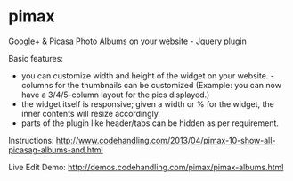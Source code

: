 pimax
======

Google+ & Picasa Photo Albums on your website - Jquery plugin 


Basic features:
- you can customize width and height of the widget on your website. - columns for the thumbnails can be customized (Example: you can now have a 3/4/5-column layout for the pics displayed.)
- the widget itself is responsive; given a width or % for the widget, the inner contents will resize accordingly.
- parts of the plugin like header/tabs can be hidden as per requirement.


Instructions:
http://www.codehandling.com/2013/04/pimax-10-show-all-picasag-albums-and.html

Live Edit Demo:
http://demos.codehandling.com/pimax/pimax-albums.html